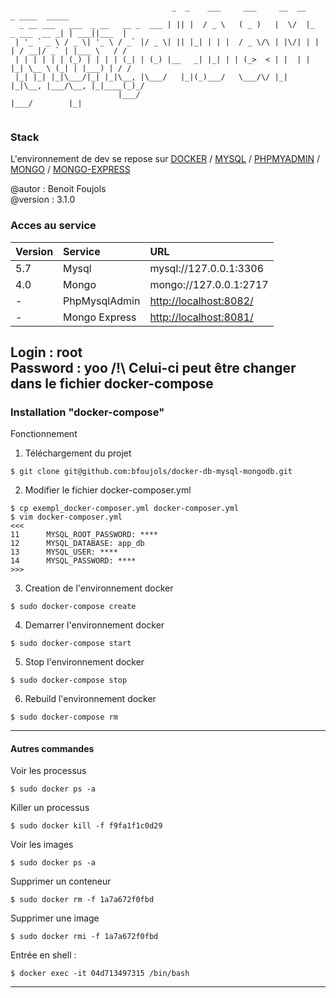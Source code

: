 ```

                                    _  _    ___     ___     __  __                 _ ____  _____ 
  _ __ ___   ___  _ __   __ _  ___ | || |  / _ \   ( _ )   |  \/  |_   _ ___  __ _| | ___||___  |
 | '_ ` _ \ / _ \| '_ \ / _` |/ _ \| || |_| | | |  / _ \/\ | |\/| | | | / __|/ _` | |___ \   / / 
 | | | | | | (_) | | | | (_| | (_) |__   _| |_| | | (_>  < | |  | | |_| \__ \ (_| | |___) | / /  
 |_| |_| |_|\___/|_| |_|\__, |\___/   |_|(_)___/   \___/\/ |_|  |_|\__, |___/\__, |_|____(_)_/   
                        |___/                                      |___/        |_|              
           
```

### Stack ###

L'environnement de dev se repose sur [DOCKER](https://docker.com) / 
[MYSQL](https://hub.docker.com/_/mysql) / 
[PHPMYADMIN](https://hub.docker.com/r/phpmyadmin/phpmyadmin/) / 
[MONGO](https://hub.docker.com/_/mongo) /
[MONGO-EXPRESS](https://hub.docker.com/_/mongo-express)

@autor : Benoit Foujols \
@version : 3.1.0 

### Acces au service

| Version | Service           | URL                                                    |
|:--------|:------------------|:-------------------------------------------------------|
| 5.7     | Mysql             | mysql://127.0.0.1:3306                                 |
| 4.0     | Mongo             | mongo://127.0.0.1:2717                                 |
| -       | PhpMysqlAdmin         | [http://localhost:8082/](http://localhost:8082/)       |
| -       | Mongo Express | [http://localhost:8081/](http://localhost:8081/) |

Login : root \
Password : yoo
/!\ Celui-ci peut être changer dans le fichier docker-compose
---
### Installation "docker-compose" ###

Fonctionnement 

1. Téléchargement du projet
```
$ git clone git@github.com:bfoujols/docker-db-mysql-mongodb.git
```
2. Modifier le fichier docker-composer.yml
```
$ cp exempl_docker-composer.yml docker-composer.yml
$ vim docker-composer.yml
<<<
11      MYSQL_ROOT_PASSWORD: ****
12      MYSQL_DATABASE: app_db
13      MYSQL_USER: ****
14      MYSQL_PASSWORD: ****
>>>
```
3. Creation de l'environnement docker
```
$ sudo docker-compose create
```
4. Demarrer l'environnement docker
```
$ sudo docker-compose start
```
5. Stop l'environnement docker
```
$ sudo docker-compose stop
```
6. Rebuild l'environnement docker
```
$ sudo docker-compose rm
```

---

#### Autres commandes ####

Voir les processus
```
$ sudo docker ps -a
```

Killer un processus 
```
$ sudo docker kill -f f9fa1f1c0d29
```

Voir les images 
```
$ sudo docker ps -a
```

Supprimer un conteneur 
```
$ sudo docker rm -f 1a7a672f0fbd
```

Supprimer une image 
```
$ sudo docker rmi -f 1a7a672f0fbd
```

Entrée en shell : 
```
$ docker exec -it 04d713497315 /bin/bash
```
---
